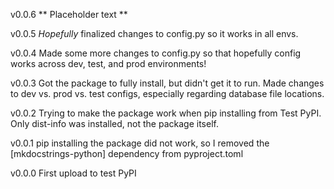 v0.0.6
** Placeholder text **

v0.0.5
*Hopefully* finalized changes to config.py so it works in all envs.

v0.0.4
Made some more changes to config.py so that hopefully config works across dev, test, and prod environments!

v0.0.3
Got the package to fully install, but didn't get it to run. Made changes to dev vs. prod vs. test configs, especially regarding database file locations.

v0.0.2
Trying to make the package work when pip installing from Test PyPI. Only dist-info was installed, not the package itself.

v0.0.1
pip installing the package did not work, so I removed the [mkdocstrings-python] dependency from pyproject.toml

v0.0.0
First upload to test PyPI